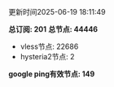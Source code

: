 更新时间2025-06-19 18:11:49

**总订阅: 201**
**总节点: 44446**
- vless节点: 22686
- hysteria2节点: 2

**google ping有效节点: 149**
